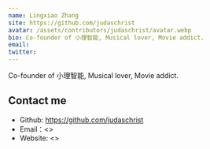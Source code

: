 ```yaml
---
name: Lingxiao Zhang
site: https://github.com/judaschrist
avatar: /assets/contributors/judaschrist/avatar.webp
bio: Co-founder of 小理智能, Musical lover, Movie addict.
email: 
twitter: 
---
```


Co-founder of 小理智能, Musical lover, Movie addict.

## Contact me

- Github: <https://github.com/judaschrist>
- Email：<>
- Website: <>
